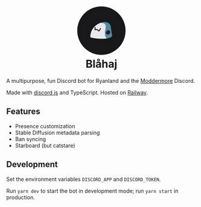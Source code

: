 <h1 align="center">
  <img src="./.github/icon.png" width="128" height="128" style="border-radius: 9999px" /><br />
  Blåhaj
</h1>

A multipurpose, fun Discord bot for Ryanland and the [Moddermore](https://moddermore.net/?ref=blahaj-readme) Discord.

Made with [discord.js](https://discordjs.guide/) and TypeScript. Hosted on [Railway](https://railway.app/?referralCode=kmjX82).

## Features

- Presence customization
- Stable Diffusion metadata parsing
- Ban syncing
- Starboard (but catstare)

## Development

Set the environment variables `DISCORD_APP` and `DISCORD_TOKEN`.

Run `yarn dev` to start the bot in development mode; run `yarn start` in production.

